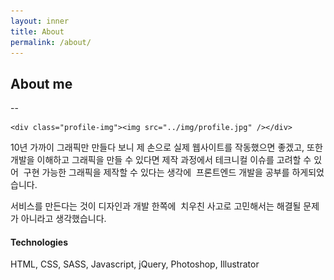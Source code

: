 ```yaml
---
layout: inner
title: About
permalink: /about/
---
```


## About me
--

<div class="about-profile">
<!-- 	<div class="">
    <a class="section-jump" href="#bottom" title="go to bottom"></a>
  </div> -->

	<div class="profile-img"><img src="../img/profile.jpg" /></div>

</div>

10년 가까이 그래픽만 만들다 보니 
제 손으로 실제 웹사이트를 작동했으면 좋겠고, 
또한 개발을 이해하고 그래픽을 만들 수 있다면 
제작 과정에서 테크니컬 이슈를 고려할 수 있어  구현 가능한 그래픽을 제작할 수 있다는 생각에  프론트엔드 개발을 공부를 하게되었습니다. 

서비스를 만든다는 것이 디자인과 개발 한쪽에  치우친 사고로 고민해서는 해결될 문제가 아니라고 생각했습니다.
<br>
#### Technologies
HTML, CSS, SASS, Javascript, jQuery, Photoshop, Illustrator

